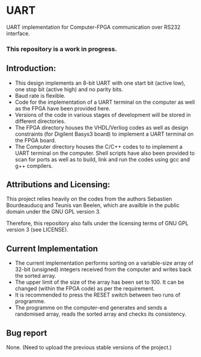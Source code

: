 # UART
UART implementation for Computer-FPGA communication over RS232 interface.

### This repository is a work in progress.  

## Introduction:
* This design implements an 8-bit UART with one start bit (active low), one stop bit (active high) and no parity bits.
* Baud rate is flexible.
* Code for the implementation of a UART terminal on the computer as well as the FPGA have been provided here.
* Versions of the code in various stages of development will be stored in different directories.
* The FPGA directory houses the VHDL/Verliog codes as well as design constraints (for Digilent Basys3 board) to implement a UART terminal on the FPGA board.  
* The Computer directory houses the C/C++ codes to to implement a UART terminal on the computer. Shell scripts have also been provided to scan for ports as well as to build, link and run the codes using gcc and g++ compilers.

## Attributions and Licensing:
This project relies heavily on the codes from the authors Sebastien Bourdeauducq and Teunis van Beelen, which are availble in the public domain under the GNU GPL version 3.

Therefore, this repository also falls under the licensing terms of GNU GPL version 3 (see LICENSE).

## Current Implementation
* The current implementation performs sorting on a variable-size array of 32-bit (unsigned) integers received from the computer and writes back the sorted array.
* The upper limit of the size  of the array has been set to 100. It can be changed (within the FPGA code) as per the requirement.
* It is recommended to press the RESET switch between two runs of programme.
* The programme on the computer-end generates and sends a randomised array, reads the sorted array and checks its consistency.

## Bug report
None. (Need to upload the previous stable versions of the project.)
